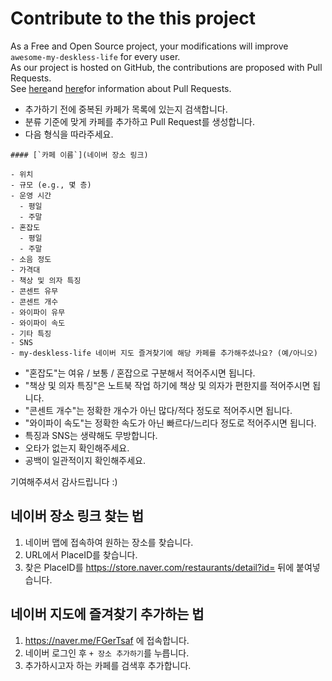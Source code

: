 # Contribute to the this project

As a Free and Open Source project, your modifications will improve `awesome-my-deskless-life` for every user.  
As our project is hosted on GitHub, the contributions are proposed with Pull Requests.  
See [here](https://docs.github.com/en/pull-requests/collaborating-with-pull-requests/proposing-changes-to-your-work-with-pull-requests/about-pull-requests)and [here](https://docs.github.com/en/pull-requests/collaborating-with-pull-requests/proposing-changes-to-your-work-with-pull-requests/creating-a-pull-request)for information about Pull Requests.

- 추가하기 전에 중복된 카페가 목록에 있는지 검색합니다.
- 분류 기준에 맞게 카페를 추가하고 Pull Request를 생성합니다.
- 다음 형식을 따라주세요.

```
#### [`카페 이름`](네이버 장소 링크)

- 위치
- 규모 (e.g., 몇 층)
- 운영 시간
  - 평일
  - 주말
- 혼잡도
  - 평일
  - 주말
- 소음 정도
- 가격대
- 책상 및 의자 특징
- 콘센트 유무
- 콘센트 개수
- 와이파이 유무
- 와이파이 속도
- 기타 특징
- SNS
- my-deskless-life 네이버 지도 즐겨찾기에 해당 카페를 추가해주셨나요? (예/아니오)
```

- "혼잡도"는 여유 / 보통 / 혼잡으로 구분해서 적어주시면 됩니다.
- "책상 및 의자 특징"은 노트북 작업 하기에 책상 및 의자가 편한지를 적어주시면 됩니다.
- "콘센트 개수"는 정확한 개수가 아닌 많다/적다 정도로 적어주시면 됩니다.
- "와이파이 속도"는 정확한 속도가 아닌 빠르다/느리다 정도로 적어주시면 됩니다.
- 특징과 SNS는 생략해도 무방합니다.
- 오타가 없는지 확인해주세요.
- 공백이 일관적이지 확인해주세요.

기여해주셔서 감사드립니다 :)

## 네이버 장소 링크 찾는 법

1. 네이버 맵에 접속하여 원하는 장소를 찾습니다.
2. URL에서 PlaceID를 찾습니다.
3. 찾은 PlaceID를 https://store.naver.com/restaurants/detail?id= 뒤에 붙여넣습니다.

## 네이버 지도에 즐겨찾기 추가하는 법

1. https://naver.me/FGerTsaf 에 접속합니다.
2. 네이버 로그인 후 `+ 장소 추가하기`를 누릅니다.
3. 추가하시고자 하는 카페를 검색후 추가합니다.
